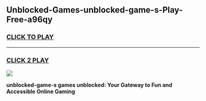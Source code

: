 
## Unblocked-Games-unblocked-game-s-Play-Free-a96qy
<h3>
<a href="https://premium76.site?title=unblocked-game-s&ref=21A">CLICK TO PLAY</a></h3>
<hr>

<h3>
<a href="https://premium76.site?title=unblocked-game-s&ref=21A">CLICK 2 PLAY</a>
  
</h3>

<a href="https://premium76.site?title=unblocked-game-s&ref=21A"><img src="https://clearcache.store/games.png"></a>


**unblocked-game-s games unblocked: Your Gateway to Fun and Accessible Online Gaming**
